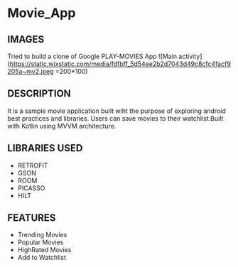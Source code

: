 # Movie_App
## IMAGES
Tried to build a clone of Google PLAY-MOVIES App
![Main activity](https://static.wixstatic.com/media/fdfbff_5d54ee2b2d7043d49c8cfc4facf9205a~mv2.jpeg =200*100)
## DESCRIPTION
It is a sample movie application built wiht the purpose of exploring android best practices and libraries.
Users can save movies to their watchlist.Built with Kotlin using MVVM architecture.
## LIBRARIES USED
+ RETROFIT 
+ GSON
+ ROOM
+ PICASSO
+ HILT
## FEATURES
+ Trending Movies
+ Popular Movies
+ HighRated Movies
+ Add to Watchlist 




